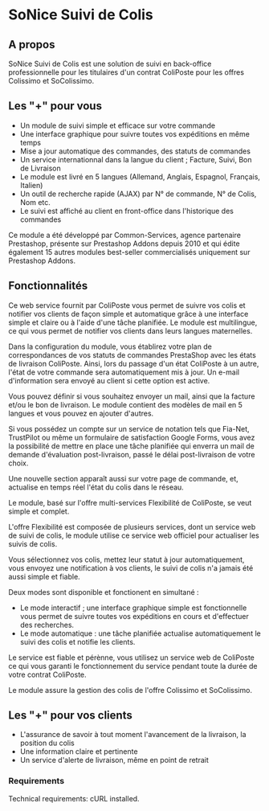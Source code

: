 # SoNice Suivi de Colis

## A propos

SoNice Suivi de Colis est une solution de suivi en back-office professionnelle pour les titulaires d'un contrat ColiPoste pour les offres Colissimo et SoColissimo.

## Les "+" pour vous

* Un module de suivi simple et efficace sur votre commande
* Une interface graphique pour suivre toutes vos expéditions en même temps
* Mise a jour automatique des commandes, des statuts de commandes
* Un service internationnal dans la langue du client ; Facture, Suivi, Bon de Livraison
* Le module est livré en 5 langues (Allemand, Anglais, Espagnol, Français, Italien)
* Un outil de recherche rapide (AJAX) par N° de commande, N° de Colis, Nom etc.
* Le suivi est affiché au client en front-office dans l'historique des commandes

Ce module a été développé par Common-Services, agence partenaire Prestashop, présente sur Prestashop Addons depuis 2010 et qui édite également 15 autres modules best-seller commercialisés uniquement sur Prestashop Addons. 

## Fonctionnalités

Ce web service fournit par ColiPoste vous permet de suivre vos colis et notifier vos clients de façon simple et automatique grâce à une interface simple et claire ou à l'aide d'une tâche planifiée. Le module est multilingue, ce qui vous permet de notifier vos clients dans leurs langues maternelles.

Dans la configuration du module, vous établirez votre plan de correspondances de vos statuts de commandes PrestaShop avec les états de livraison ColiPoste. Ainsi, lors du passage d'un état ColiPoste à un autre, l'état de votre commande sera automatiquement mis à jour. Un e-mail d'information sera envoyé au client si cette option est active.

Vous pouvez définir si vous souhaitez envoyer un mail, ainsi que la facture et/ou le bon de livraison.
Le module contient des modèles de mail en 5 langues et vous pouvez en ajouter d'autres.

Si vous possédez un compte sur un service de notation tels que Fia-Net, TrustPilot ou même un formulaire de satisfaction Google Forms, vous avez la possibilité de mettre en place une tâche planifiée qui enverra un mail de demande d'évaluation post-livraison, passé le délai post-livraison de votre choix.

Une nouvelle section apparaît aussi sur votre page de commande, et, actualise en temps réel l'état du colis dans le réseau.

Le module, basé sur l'offre multi-services Flexibilité de ColiPoste, se veut simple et complet.

L'offre Flexibilité est composée de plusieurs services, dont un service web de suivi de colis, le module utilise ce service web officiel pour actualiser les suivis de colis.

Vous sélectionnez vos colis, mettez leur statut à jour automatiquement, vous envoyez une notification à vos clients, le suivi de colis n'a jamais été aussi simple et fiable.

Deux modes sont disponible et fonctionent en simultané :
* Le mode interactif ; une interface graphique simple est fonctionnelle vous permet de suivre toutes vos expéditions en cours et d'effectuer des recherches.
* Le mode automatique : une tâche planifiée actualise automatiquement le suivi des colis et notifie les clients.

Le service est fiable et pérènne, vous utilisez un service web de ColiPoste ce qui vous garanti le fonctionnement du service pendant toute la durée de votre contrat ColiPoste.

Le module assure la gestion des colis de l'offre Colissimo et SoColissimo.

## Les "+" pour vos clients

* L'assurance de savoir à tout moment l'avancement de la livraison, la position du colis
* Une information claire et pertinente
* Un service d'alerte de livraison, même en point de retrait

### Requirements

Technical requirements: cURL installed.